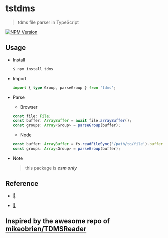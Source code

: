 # tstdms

> tdms file parser in TypeScript

[![NPM Version](https://img.shields.io/npm/v/tdms)](https://www.npmjs.com/package/tdms)

## Usage

* Install

  ```sh
  $ npm install tdms
  ```

* Import

  ```typescript
  import { type Group, parseGroup } from 'tdms';
  ```

* Parse

  * Browser

  ```typescript
  const file: File;
  const buffer: ArrayBuffer = await file.arrayBuffer();
  const groups: Array<Group> = parseGroup(buffer);
  ```

  * Node

  ```typescript
  const buffer: ArrayBuffer = fs.readFileSync('/path/to/file').buffer as ArrayBuffer;
  const groups: Array<Group> = parseGroup(buffer);
  ```

* Note

  > this package is ***esm only***

## Reference

* [🔗](https://www.ni.com/en/support/documentation/supplemental/07/tdms-file-format-internal-structure.html)

* [🔗](https://www.ni.com/en/support/documentation/supplemental/06/the-ni-tdms-file-format.html)

## Inspired by the awesome repo of [mikeobrien/TDMSReader](https://github.com/mikeobrien/TDMSReader)
